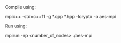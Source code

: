 Compile using:

mpic++ -std=c++11 -g *.cpp *.hpp -lcrypto -o aes-mpi

Run using:

mpirun -np <number_of_nodes> ./aes-mpi